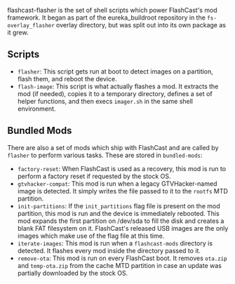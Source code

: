 flashcast-flasher is the set of shell scripts which power FlashCast's mod
framework. It began as part of the eureka_buildroot repository in the
`fs-overlay_flasher` overlay directory, but was split out into its own
package as it grew.

Scripts
-------

- `flasher`: This script gets run at boot to detect images on a partition, flash
    them, and reboot the device.
- `flash-image`: This script is what actually flashes a mod. It extracts the mod
    (if needed), copies it to a temporary directory, defines a set of helper
    functions, and then execs `imager.sh` in the same shell environment.

Bundled Mods
------------

There are also a set of mods which ship with FlashCast and are called by
`flasher` to perform various tasks. These are stored in `bundled-mods`:

- `factory-reset`: When FlashCast is used as a recovery, this mod is run to
    perform a factory reset if requested by the stock OS.
- `gtvhacker-compat`: This mod is run when a legacy GTVHacker-named image is
    detected. It simply writes the file passed to it to the `rootfs` MTD
    partition.
- `init-partitions`: If the `init_partitions` flag file is present on the mod
    partition, this mod is run and the device is immediately rebooted. This mod
    expands the first partition on /dev/sda to fill the disk and creates a blank
    FAT filesystem on it. FlashCast's released USB images are the only images
    which make use of the flag file at this time.
- `iterate-images`: This mod is run when a `flashcast-mods` directory is
    detected. It flashes every mod inside the directory passed to it.
- `remove-ota`: This mod is run on every FlashCast boot. It removes `ota.zip`
    and `temp-ota.zip` from the cache MTD partition in case an update was
    partially downloaded by the stock OS.
